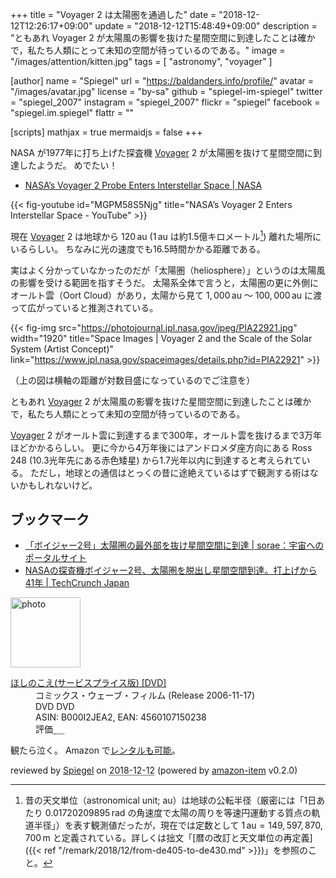 +++
title = "Voyager 2 は太陽圏を通過した"
date = "2018-12-12T12:26:17+09:00"
update = "2018-12-12T15:48:49+09:00"
description = "ともあれ Voyager 2 が太陽風の影響を抜けた星間空間に到達したことは確かで，私たち人類にとって未知の空間が待っているのである。"
image = "/images/attention/kitten.jpg"
tags = [ "astronomy", "voyager" ]

[author]
  name      = "Spiegel"
  url       = "https://baldanders.info/profile/"
  avatar    = "/images/avatar.jpg"
  license   = "by-sa"
  github    = "spiegel-im-spiegel"
  twitter   = "spiegel_2007"
  instagram = "spiegel_2007"
  flickr    = "spiegel"
  facebook  = "spiegel.im.spiegel"
  flattr    = ""

[scripts]
  mathjax = true
  mermaidjs = false
+++

NASA が1977年に打ち上げた探査機 [Voyager] 2 が太陽圏を抜けて星間空間に到達したようだ。
めでたい！

- [NASA’s Voyager 2 Probe Enters Interstellar Space | NASA](https://www.nasa.gov/press-release/nasa-s-voyager-2-probe-enters-interstellar-space/)

{{< fig-youtube id="MGPM58S5Njg" title="NASA’s Voyager 2 Enters Interstellar Space - YouTube" >}}

現在 [Voyager] 2 は地球から $120\,\mathrm{au}$ ($1\,\mathrm{au}$ は約1.5億キロメートル[^au1]) 離れた場所にいるらしい。
ちなみに光の速度でも16.5時間かかる距離である。

[^au1]: 昔の天文単位（astronomical unit; au）は地球の公転半径（厳密には「1日あたり $0.01720209895\,\mathrm{rad}$ の角速度で太陽の周りを等速円運動する質点の軌道半径」）を表す観測値だったが，現在では定数として $1\,\mathrm{au} = 149,597,870,700\,\mathrm{m}$ と定義されている。詳しくは拙文「[暦の改訂と天文単位の再定義]({{< ref "/remark/2018/12/from-de405-to-de430.md" >}})」を参照のこと。

実はよく分かっていなかったのだが「太陽圏（heliosphere）」というのは太陽風の影響を受ける範囲を指すそうだ。
太陽系全体で言うと，太陽圏の更に外側にオールト雲（Oort Cloud）があり，太陽から見て $1,000\,\mathrm{au}$ ～ $100,000\,\mathrm{au}$ に渡って広がっていると推測されている。

{{< fig-img src="https://photojournal.jpl.nasa.gov/jpeg/PIA22921.jpg" width="1920" title="Space Images | Voyager 2 and the Scale of the Solar System (Artist Concept)" link="https://www.jpl.nasa.gov/spaceimages/details.php?id=PIA22921" >}}

（上の図は横軸の距離が対数目盛になっているのでご注意を）

ともあれ [Voyager] 2 が太陽風の影響を抜けた星間空間に到達したことは確かで，私たち人類にとって未知の空間が待っているのである。

[Voyager] 2 がオールト雲に到達するまで300年，オールト雲を抜けるまで3万年ほどかかるらしい。
更に今から4万年後にはアンドロメダ座方向にある Ross 248 (10.3光年先にある赤色矮星) から1.7光年以内に到達すると考えられている。
ただし，地球との通信はとっくの昔に途絶えているはずで観測する術はないかもしれないけど。

## ブックマーク

- [「ボイジャー2号」太陽圏の最外部を抜け星間空間に到達 | sorae：宇宙へのポータルサイト](https://sorae.info/030201/2018_12_11_voyager2.html)
- [NASAの探査機ボイジャー2号、太陽圏を脱出し星間空間到達。打上げから41年  |  TechCrunch Japan](https://jp.techcrunch.com/2018/12/11/engadget-nasa-2-41/)

[Voyager]: https://voyager.jpl.nasa.gov/

<div class="hreview">
  <div class="photo"><a class="item url" href="https://www.amazon.co.jp/%E3%81%BB%E3%81%97%E3%81%AE%E3%81%93%E3%81%88-%E3%82%B5%E3%83%BC%E3%83%93%E3%82%B9%E3%83%97%E3%83%A9%E3%82%A4%E3%82%B9%E7%89%88-DVD-%E6%AD%A6%E8%97%A4%E5%AF%BF%E7%BE%8E/dp/B000I2JEA2?SubscriptionId=AKIAJYVUJ3DMTLAECTHA&tag=baldandersinf-22&linkCode=xm2&camp=2025&creative=165953&creativeASIN=B000I2JEA2"><img src="https://images-fe.ssl-images-amazon.com/images/I/51zWeacU4GL._SL160_.jpg" width="112" alt="photo"></a></div>
  <dl class="fn">
    <dt><a href="https://www.amazon.co.jp/%E3%81%BB%E3%81%97%E3%81%AE%E3%81%93%E3%81%88-%E3%82%B5%E3%83%BC%E3%83%93%E3%82%B9%E3%83%97%E3%83%A9%E3%82%A4%E3%82%B9%E7%89%88-DVD-%E6%AD%A6%E8%97%A4%E5%AF%BF%E7%BE%8E/dp/B000I2JEA2?SubscriptionId=AKIAJYVUJ3DMTLAECTHA&tag=baldandersinf-22&linkCode=xm2&camp=2025&creative=165953&creativeASIN=B000I2JEA2">ほしのこえ(サービスプライス版) [DVD]</a></dt>
    <dd>コミックス・ウェーブ・フィルム (Release 2006-11-17)</dd>
    <dd>DVD DVD</dd>
    <dd>ASIN: B000I2JEA2, EAN: 4560107150238</dd>
    <dd>評価<abbr class="rating fa-sm" title="4">&nbsp;<i class="fas fa-star"></i>&nbsp;<i class="fas fa-star"></i>&nbsp;<i class="fas fa-star"></i>&nbsp;<i class="fas fa-star"></i>&nbsp;<i class="far fa-star"></i></abbr></dd>
  </dl>
  <p class="description">観たら泣く。 Amazon で<a href="https://www.amazon.co.jp/exec/obidos/ASIN/B00UY3Z8LE/baldandersinf-22">レンタルも可能</a>。</p>
  <p class="powered-by" >reviewed by <a href='#maker' class='reviewer'>Spiegel</a> on <abbr class="dtreviewed" title="2018-12-12">2018-12-12</abbr> (powered by <a href="https://github.com/spiegel-im-spiegel/amazon-item" >amazon-item</a> v0.2.0)</p>
</div>
